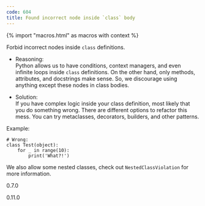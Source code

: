 ```yaml
---
code: 604
title: Found incorrect node inside `class` body
---
```


{% import "macros.html" as macros with context %}

Forbid incorrect nodes inside `class` definitions.

  - Reasoning:  
    Python allows us to have conditions, context managers, and even
    infinite loops inside `class` definitions. On the other hand, only
    methods, attributes, and docstrings make sense. So, we discourage
    using anything except these nodes in class bodies.

  - Solution:  
    If you have complex logic inside your class definition, most likely
    that you do something wrong. There are different options to refactor
    this mess. You can try metaclasses, decorators, builders, and other
    patterns.

Example:

    # Wrong:
    class Test(object):
        for _ in range(10):
            print('What?!')

We also allow some nested classes, check out `NestedClassViolation` for
more information.

<div class="versionadded">

0.7.0

</div>

<div class="versionchanged">

0.11.0

</div>